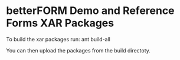 betterFORM Demo and Reference Forms XAR Packages
================================================

To build the xar packages run:
  ant build-all

You can then upload the packages from the build directoty.

